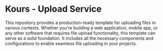 # Kours - Upload Service

This repository provides a production-ready template for uploading files in various contexts. Whether you're building a web application, mobile app, or any other software that requires file upload functionality, this template can serve as a solid foundation. It includes all the necessary components and configurations to enable seamless file uploading in your projects.
